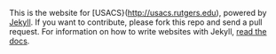 This is the website for [USACS}(http://usacs.rutgers.edu), powered by
[Jekyll](http://jekyllrb.com). If you want to contribute, please fork this repo
and send a pull request. For information on how to write websites with Jekyll,
[read the docs](http://jekyllrb.com/docs/home/).
